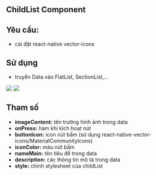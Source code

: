 ## ChildList Component
## Yêu cầu:
- cài đặt react-native vector-icons
## Sử dụng
- truyền Data vào FlatList, SectionList,...
<img src="https://lh3.googleusercontent.com/_YNnCthBTZ1ka0hfksUkbCY7epUOAqWRPsdnM3mV4OFb0UuS4UuWdPp9e0gPTx2cVk1L4q106uWTPoLkttA3oL_tNGoBbVDHpuia8Xhks03by4nSAvKYEu4QAA8H-Yj4xGkMtIAcifCt3H75g1B9zbg0uqGjCyR8N8rYJUiKRAtDx12KobfvNboCZ5roHjxinYhvxHr3ckX7GgSOHqAEZ7EhFFjZUyQbpTfaFm7SHePGf98SEogpm31R-u-AORs70TsD56H12LbeDYDWfWVIQx-gBtj56KvnWyRvEOtVQZMf9P1_HXzo_zCdr_NLa8Q4mgZz0C1NgvqtjS3-ubYLc5QJaLWJn-Q4w_i1Cwub_C5qvriR8SDjUqdPrj9dt-XHozChfo5OmoSU87kPeUlaZThk5SvDMcr5Q1Mk6AyMVk0WDbQM0al67iwmjHZJVMu83AZ9Jb9Wpz73tvpj1OXlRXRJX4q1wz5hKM0WjewW64jY4VzRRjx592WJw7EmFAa_0b6v6Iqep7q6HFM3TXb5ah_LHob06ik5804tuLmCmVR44rXYCAB-aMko-qWU3z0_YeRgSQRXQogkwovSlkigj5kKqQS-06YZbsqU6TKcblWgEy6U2-yEiCEnfox6vB2MzVpv5biefYOqhVsCjVPzydOvrdJ_84CTn1tQjJElrzpTq9sNWFBIKVn-hexfQrGZTn7lLIy9xyxa0snvMBGMew9ki40MCHaaEwlK8-Js5RymTxmpNuKRKBpw3xWTzvXhhuZCFZhjmFrGOy43Hgx0iChHk43SEtQm0V6LoSI44lY5ZpXbPm9Vd59gBgIbwyEujJ6d9-Wz31XaLkIpMzE9NdpCtAnyoFAgPVOI-v4OdNnS43uv4iFrgqbk-Xpx5DNXpqkgyvDL9N2iEFSA_Zkvwk73TFklH_dE9TvFYvC-J3am=w410-h747-no?authuser=0">
<img src="https://lh3.googleusercontent.com/b8kVjgFKoAkhjKK7yz8f0IX4tFFLve1fD5xOxQpvDcgMJtSFPGsi3_iapsl1LbOWwDACI6nbrvF9w5PgRQsTd3FccDLVtFkBap1V57Lj-R3Q-FKTRJ8NmaRJBoqfYXb4-GiGM0W4yDZW9wFXPWPIqRMc_S4_QaX0RjOAoz12Vk_rfz4NM5GR9-8pD1l-Bodq3lH9yvoLEGaumTcGix42Bzb8vIB39hD5jX5UA5eOuA2EvUBlsy_7hgRLTPGfqL6t15JtvUur-A0r3YLMn2quSRVAp2l7GufZeKbMoN1liQQ3POsX4OwDbLeWIYZbRwE5tHj2Sabr4f5siJeyN5bf49roS4EWZHFt9jKfylu7_MXcKxrY5Pw0ITp9UX3tG9abr7PcgR3Om-R4IWJUom0BfCQ6Z2jtihqOh1C8O9JTOf-mJhaTfRd6oLtb0rb5JGtE1slrJMAv2sr4GibK3IprBvv1d_2NYl_xYnNOsycv4grqapWdysNgiJfpk0aN6RwcC5Zr7nQDWmRrezBzCnq5_djWpEjOFMNjV3-9sudLe57vHx1p-SR6FYn7WQmzjFOH7RdB5inNo9J8D4lzM1ZLF4pP2GuqsCCZeCO3u5PsIHVjTH78rrUeErBBJ0EDnWgGgLllgJB9I1uuxCV37eC2__Q65c8GT1d9TcAx_znnssFaeww6iPs8oBGWh-bCWO0i0se2z6OPjZ5GYpGJwOLeB36_oR4lHHJlcx7iT5TlVAhvZqkHAF6HbTutEWlDUXRnlZ53gsXNpP4WCKUWaGZq_OOia2yRZJXfUh_-nx55p2Q-M32eAqxe7qH8sEPxHraspL75GghMadB3y1uqXDq9xJtL-5fgKdlnWjzv_IMeQF8-Ml4R_Dys9rTGAV-iiddL1ekit-jR5LHDYa5QGECBZwWsog2aLfxSsW4hnsCYeOSA=w619-h473-no?authuser=0">

## Tham số
- **imageContent:** tên trường hình ảnh trong data
- **onPress:** hàm khi kích hoạt nút
- **buttonIcon:** icon nút bấm (sử dụng react-native-vector-icons/MaterialCommunityIcons)
- **iconColor:** màu nút bấm
- **nameMain:** tên tiêu đề trong data
- **description:** các thông tin mô tả trong data
- **style:** chỉnh stylesheet của childList


